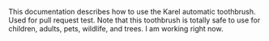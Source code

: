 This documentation describes how to use the Karel automatic toothbrush. Used for pull request test.
Note that this toothbrush is totally safe to use for children, adults, pets, wildlife, and trees. 
I am working right now.